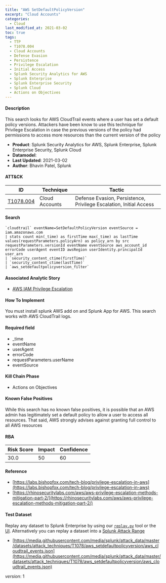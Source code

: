```yaml
---
title: "AWS SetDefaultPolicyVersion"
excerpt: "Cloud Accounts"
categories:
  - Cloud
last_modified_at: 2021-03-02
toc: true
tags:
  - TTP
  - T1078.004
  - Cloud Accounts
  - Defense Evasion
  - Persistence
  - Privilege Escalation
  - Initial Access
  - Splunk Security Analytics for AWS
  - Splunk Enterprise
  - Splunk Enterprise Security
  - Splunk Cloud
  - Actions on Objectives
---
```




#### Description

This search looks for AWS CloudTrail events where a user has set a default policy versions. Attackers have been know to use this technique for Privilege Escalation in case the previous versions of the policy had permissions to access more resources than the current version of the policy

- **Product**: Splunk Security Analytics for AWS, Splunk Enterprise, Splunk Enterprise Security, Splunk Cloud
- **Datamodel**: 
- **Last Updated**: 2021-03-02
- **Author**: Bhavin Patel, Splunk


#### ATT&CK

| ID          | Technique   | Tactic       |
| ----------- | ----------- |--------------|
| [T1078.004](https://attack.mitre.org/techniques/T1078/004/) | Cloud Accounts | Defense Evasion, Persistence, Privilege Escalation, Initial Access |


#### Search

```
`cloudtrail` eventName=SetDefaultPolicyVersion eventSource = iam.amazonaws.com 
| stats count min(_time) as firstTime max(_time) as lastTime values(requestParameters.policyArn) as policy_arn by src requestParameters.versionId eventName eventSource aws_account_id errorCode userAgent eventID awsRegion userIdentity.principalId user_arn 
| `security_content_ctime(firstTime)` 
| `security_content_ctime(lastTime)` 
| `aws_setdefaultpolicyversion_filter`
```

#### Associated Analytic Story
* [AWS IAM Privilege Escalation](_stories/aws_iam_privilege_escalation)


#### How To Implement
You must install splunk AWS add on and Splunk App for AWS. This search works with AWS CloudTrail logs.

#### Required field
* _time
* eventName
* userAgent
* errorCode
* requestParameters.userName
* eventSource


#### Kill Chain Phase
* Actions on Objectives


#### Known False Positives
While this search has no known false positives, it is possible that an AWS admin has legitimately set a default policy to allow a user to access all resources. That said, AWS strongly advises against granting full control to all AWS resources



#### RBA

| Risk Score  | Impact      | Confidence   |
| ----------- | ----------- |--------------|
| 30.0 | 50 | 60 |



#### Reference

* [https://labs.bishopfox.com/tech-blog/privilege-escalation-in-aws](https://labs.bishopfox.com/tech-blog/privilege-escalation-in-aws)
* [https://rhinosecuritylabs.com/aws/aws-privilege-escalation-methods-mitigation-part-2/](https://rhinosecuritylabs.com/aws/aws-privilege-escalation-methods-mitigation-part-2/)



#### Test Dataset
Replay any dataset to Splunk Enterprise by using our [`replay.py`](https://github.com/splunk/attack_data#using-replaypy) tool or the [UI](https://github.com/splunk/attack_data#using-ui).
Alternatively you can replay a dataset into a [Splunk Attack Range](https://github.com/splunk/attack_range#replay-dumps-into-attack-range-splunk-server)

* [https://media.githubusercontent.com/media/splunk/attack_data/master/datasets/attack_techniques/T1078/aws_setdefaultpolicyversion/aws_cloudtrail_events.json](https://media.githubusercontent.com/media/splunk/attack_data/master/datasets/attack_techniques/T1078/aws_setdefaultpolicyversion/aws_cloudtrail_events.json)


_version_: 1